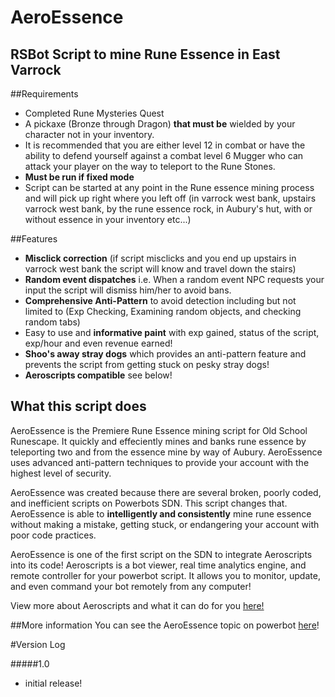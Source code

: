 # AeroEssence
## RSBot Script to mine Rune Essence in East Varrock

##Requirements 
- Completed Rune Mysteries Quest
- A pickaxe (Bronze through Dragon) **that must be** wielded by your character not in your inventory.
- It is recommended that you are either level 12 in combat or have the ability to defend yourself against a combat level 6 Mugger who can attack your player on the way to teleport to the Rune Stones.
- **Must be run if fixed mode** 
- Script can be started at any point in the Rune essence mining process and will pick up right where you left off (in varrock west bank, upstairs varrock west bank, by the rune essence rock, in Aubury's hut, with or without essence in your inventory etc...)

##Features
- **Misclick correction** (if script misclicks and you end up upstairs in varrock west bank the script will know and travel down the stairs)
- **Random event dispatches** i.e. When a random event NPC requests your input the script will dismiss him/her to avoid bans.
- **Comprehensive Anti-Pattern** to avoid detection including but not limited to (Exp Checking, Examining random objects, and checking random tabs)
- Easy to use and **informative paint** with exp gained, status of the script, exp/hour and even revenue earned! 
- **Shoo's away stray dogs** which provides an anti-pattern feature and prevents the script from getting stuck on pesky stray dogs! 
- **Aeroscripts compatible** see below!

## What this script does
AeroEssence is the Premiere Rune Essence mining script for Old School Runescape. It quickly and effeciently mines and banks
rune essence by teleporting two and from the essence mine by way of Aubury. AeroEssence uses advanced anti-pattern techniques 
to provide your account with the highest level of security. 

AeroEssence was created because there are several broken, poorly coded, and inefficient scripts on Powerbots SDN. This script changes that. 
AeroEssence is able to **intelligently and consistently** mine rune essence without making a mistake, getting stuck, or endangering 
your account with poor code practices.

AeroEssence is one of the first script on the SDN to integrate Aeroscripts into its code! 
Aeroscripts is a bot viewer, real time analytics engine, and remote controller for your powerbot script.
It allows you to monitor, update, and even command your bot remotely from any computer! 

View more about Aeroscripts and what it can do for you 
[here!](http://aeroscripts.com)

##More information 
You can see the AeroEssence topic on powerbot [here](http://powerbot.org)!


#Version Log

#####1.0
- initial release!
